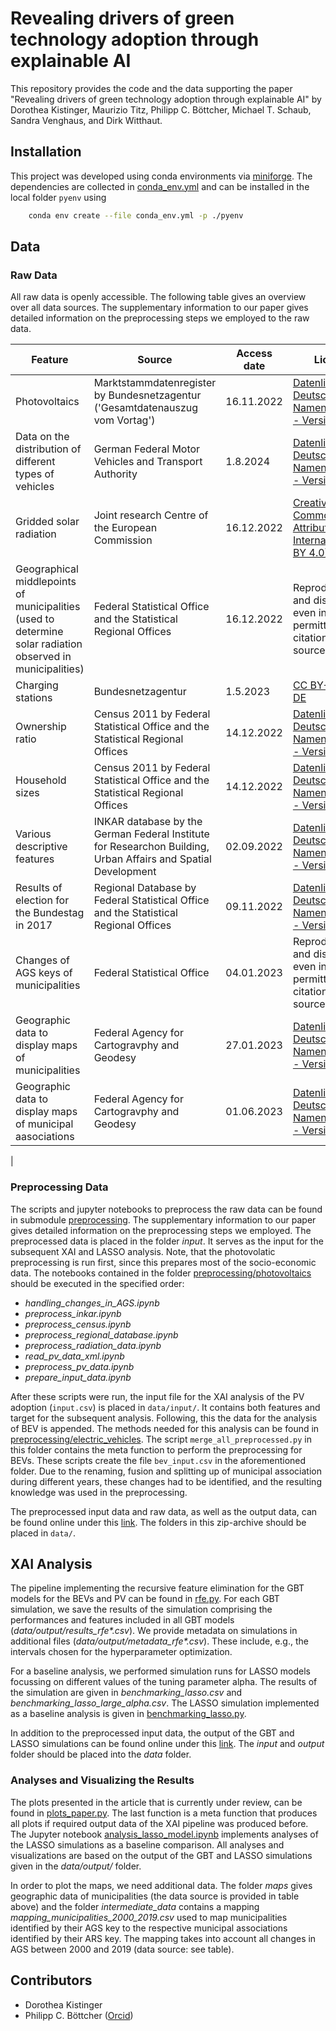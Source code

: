 # Revealing drivers of green technology adoption through explainable AI

This repository provides the code and the data supporting the paper "Revealing drivers of green technology adoption through explainable AI" by Dorothea Kistinger, Maurizio Titz, Philipp C. Böttcher, Michael T. Schaub, Sandra Venghaus, and Dirk Witthaut.

## Installation 

This project was developed using conda environments via [miniforge](https://github.com/conda-forge/miniforge). The dependencies are collected in [conda_env.yml](./conda_env.yml) and can be installed in the local folder `pyenv` using

```bash
    conda env create --file conda_env.yml -p ./pyenv
```

## Data

### Raw Data

All raw data is openly accessible. The following table gives an overview over all data sources. The supplementary information to our paper gives detailed information on the preprocessing steps we employed to the raw data. 

| Feature | Source | Access date | License | Link | 
| ---- | ------ | ---- |-------------|---------|
|Photovoltaics | Marktstammdatenregister by Bundesnetzagentur ('Gesamtdatenauszug vom Vortag') | 16.11.2022| [Datenlizenz Deutschland - Namensnennung - Version 2.0](https://www.govdata.de/dl-de/by-2-0)|https://www.marktstammdatenregister.de/MaStR/Datendownload|
|Data on the distribution of different types of vehicles|German Federal Motor Vehicles and Transport Authority| 1.8.2024|[Datenlizenz Deutschland - Namensnennung - Version 2.0](https://www.govdata.de/dl-de/by-2-0) | https://www.kba.de/SharedDocs/Downloads/DE/Statistik/Fahrzeuge/FZ27/fz27_202404.xlsx?__blob=publicationFile&v=5 |
|Gridded solar radiation|Joint research Centre of the European Commission|16.12.2022|[Creative Commons Attribution 4.0 International (CC BY 4.0)](https://creativecommons.org/licenses/by/4.0/deed.en)|https://joint-research-centre.ec.europa.eu/photovoltaic-geographical-information-system-pvgis/pvgis-data-download/sarah-solar-radiation_en|
|Geographical middlepoints of municipalities (used to determine solar radiation observed in municipalities)|Federal Statistical Office and the Statistical Regional Offices|16.12.2022|Reproduction and distribution, even in part, is permitted with citation of the source.|https://www.destatis.de/DE/Themen/Laender-Regionen/Regionales/Gemeindeverzeichnis/Administrativ/Archiv/GVAuszugJ/31122019_Auszug_GV.html|
|Charging stations| Bundesnetzagentur | 1.5.2023 | [CC BY-ND 3.0 DE](https://creativecommons.org/licenses/by-nd/3.0/de/deed.de)  | https://www.bundesnetzagentur.de/DE/Fachthemen/ElektrizitaetundGas/E-Mobilitaet/Ladesaeulenkarte |
|Ownership ratio|Census 2011 by Federal Statistical Office and the Statistical Regional Offices|14.12.2022|[Datenlizenz Deutschland - Namensnennung - Version 2.0](https://www.govdata.de/dl-de/by-2-0)|https://www.zensus2011.de/SharedDocs/Downloads/DE/Pressemitteilung/DemografischeGrunddaten/csv\_GebaudeWohnungen.zip?\_\_blob=publicationFile\&v=2|
|Household sizes|Census 2011 by Federal Statistical Office and the Statistical Regional Offices|14.12.2022|[Datenlizenz Deutschland - Namensnennung - Version 2.0](https://www.govdata.de/dl-de/by-2-0)|https://www.zensus2011.de/SharedDocs/Downloads/DE/Pressemitteilung/DemografischeGrunddaten/csv\_HaushalteFamilien.zip?\_\_blob=publicationFile\&v=2|
|Various descriptive features|INKAR database by the German Federal Institute for Researchon Building, Urban Affairs and Spatial Development|02.09.2022|[Datenlizenz Deutschland - Namensnennung - Version 2.0](https://www.govdata.de/dl-de/by-2-0)|https://www.bbr-server.de/imagemap/inkar/download/inkar_2021.zip|
|Results of election for the Bundestag in 2017|Regional Database by Federal Statistical Office and the Statistical Regional Offices|09.11.2022|[Datenlizenz Deutschland - Namensnennung - Version 2.0](https://www.govdata.de/dl-de/by-2-0)|https://www.regionalstatistik.de/genesis//online?operation=table&code=14111-01-03-5&bypass=true&levelindex=0&levelid=1685362760357#abreadcrumb|
|Changes of AGS keys of municipalities|Federal Statistical Office|04.01.2023|Reproduction and distribution, even in part, is permitted with citation of the source.|https://www.destatis.de/DE/Themen/Laender-Regionen/Regionales/Gemeindeverzeichnis/Namens-Grenz-Aenderung/namens-grenz-aenderung.html|
|Geographic data to display maps of municipalities|Federal Agency for Cartogravphy and Geodesy|27.01.2023|[Datenlizenz Deutschland - Namensnennung - Version 2.0](https://www.govdata.de/dl-de/by-2-0)|https://daten.gdz.bkg.bund.de/produkte/vg/vg250_ebenen_1231/2020/vg250_12-31.gk3.shape.ebenen.zip|
|Geographic data to display maps of municipal aasociations|Federal Agency for Cartogravphy and Geodesy| 01.06.2023 |[Datenlizenz Deutschland - Namensnennung - Version 2.0](https://www.govdata.de/dl-de/by-2-0)|https://gdz.bkg.bund.de/index.php/default/digitale-geodaten/verwaltungsgebiete/verwaltungsgebiete-1-250-000-stand-31-12-vg250-31-12.html|
|

### Preprocessing Data

The scripts and jupyter notebooks to preprocess the raw data can be found in submodule [preprocessing](./xai_green_tech_adoption/preprocessing/). The supplementary information to our paper gives detailed information on the preprocessing steps we employed. The preprocessed data is placed in the folder *input*. It serves as the input for the subsequent XAI and LASSO analysis. 
Note, that the photovolatic preprocessing is run first, since this prepares most of the socio-economic data. The notebooks contained in the folder [preprocessing/photovoltaics](./xai_green_tech_adoption/preprocessing/photovoltaics) should be executed in the specified order: 

- *handling_changes_in_AGS.ipynb*
- *preprocess_inkar.ipynb*
- *preprocess_census.ipynb*
- *preprocess_regional_database.ipynb*
- *preprocess_radiation_data.ipynb*
- *read_pv_data_xml.ipynb*
- *preprocess_pv_data.ipynb*
- *prepare_input_data.ipynb*

After these scripts were run, the input file for the XAI analysis of the PV adoption (`input.csv`) is placed in `data/input/`. It contains both features and target for the subsequent analysis.
Following, this the data for the analysis of BEV is appended. The methods needed for this analysis can be found in [preprocessing/electric_vehicles](./xai_green_tech_adoption/preprocessing/electric_vehicles/). 
The script `merge_all_preprocessed.py` in this folder contains the meta function to perform the preprocessing for BEVs. These scripts create the file `bev_input.csv` in the aforementioned folder.
Due to the renaming, fusion and splitting up of municipal association during different years, these changes had to be identified, and the resulting knowledge was used in the preprocessing.  

The preprocessed input data and raw data, as well as the output data, can be found online under this [link](https://fz-juelich.sciebo.de/s/PbhS1ucZslnF8Je). 
The folders in this zip-archive should be placed in `data/`.


## XAI Analysis

The pipeline implementing the recursive feature elimination for the GBT models for the BEVs and PV can be found in [rfe.py](./xai_green_tech_adoption/rfe/rfe.py). 
For each GBT simulation, we save the results of the simulation comprising the performances and features included in all GBT models (*data/output/results_rfe\*.csv*).
We provide metadata on simulations in additional files (*data/output/metadata_rfe\*.csv*). 
These include, e.g., the intervals chosen for the hyperparameter optimization. 

For a baseline analysis, we performed simulation runs for LASSO models focussing on different values of the tuning parameter alpha. 
The results of the simulation are given in *benchmarking_lasso.csv* and *benchmarking_lasso_large_alpha.csv*.
The LASSO simulation implemented as a baseline analysis is given in [benchmarking_lasso.py](./xai_green_tech_adoption/rfe/benchmarking_lasso.py).

In addition to the preprocessed input data, the output of the GBT and LASSO simulations can be found online under this [link](https://fz-juelich.sciebo.de/s/PbhS1ucZslnF8Je). The *input* and *output* folder should be placed into the *data* folder.

### Analyses and Visualizing the Results

The plots presented in the article that is currently under review, can be found in [plots_paper.py](./xai_green_tech_adoption/plots_paper.py). 
The last function is a meta function that produces all plots if required output data of the XAI pipeline was produced before. 
The Jupyter notebook [analysis_lasso_model.ipynb](./xai_green_tech_adoption/shap_analysis/analysis_lasso_model.ipynb) implements analyses of the LASSO simulations as a baseline comparison. 
All analyses and visualizations are based on the output of the GBT and LASSO simulations given in the *data/output/* folder. 

In order to plot the maps, we need additional data. 
The folder *maps* gives geographic data of municipalities (the data source is provided in table above) and the folder *intermediate_data* contains a mapping *mapping_municipalities_2000_2019.csv* used to map municipalities identified by their AGS key to the respective municipal associations identified by their ARS key. 
The mapping takes into account all changes in AGS between 2000 and 2019 (data source: see table).

## Contributors

- Dorothea Kistinger 
- Philipp C. Böttcher ([Orcid]())


